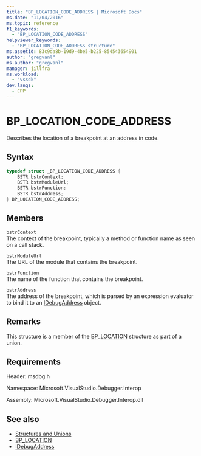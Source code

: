 ```yaml
---
title: "BP_LOCATION_CODE_ADDRESS | Microsoft Docs"
ms.date: "11/04/2016"
ms.topic: reference
f1_keywords:
  - "BP_LOCATION_CODE_ADDRESS"
helpviewer_keywords:
  - "BP_LOCATION_CODE_ADDRESS structure"
ms.assetid: 83c9da8b-19d9-4be5-b225-854543654901
author: "gregvanl"
ms.author: "gregvanl"
manager: jillfra
ms.workload:
  - "vssdk"
dev.langs:
  - CPP
---
```

# BP_LOCATION_CODE_ADDRESS
Describes the location of a breakpoint at an address in code.

## Syntax

```cpp
typedef struct _BP_LOCATION_CODE_ADDRESS {
    BSTR bstrContext;
    BSTR bstrModuleUrl;
    BSTR bstrFunction;
    BSTR bstrAddress;
} BP_LOCATION_CODE_ADDRESS;
```

## Members
`bstrContext`\
The context of the breakpoint, typically a method or function name as seen on a call stack.

`bstrModuleUrl`\
The URL of the module that contains the breakpoint.

`bstrFunction`\
The name of the function that contains the breakpoint.

`bstrAddress`\
The address of the breakpoint, which is parsed by an expression evaluator to bind it to an [IDebugAddress](../../../extensibility/debugger/reference/idebugaddress.md) object.

## Remarks
This structure is a member of the [BP_LOCATION](../../../extensibility/debugger/reference/bp-location.md) structure as part of a union.

## Requirements
Header: msdbg.h

Namespace: Microsoft.VisualStudio.Debugger.Interop

Assembly: Microsoft.VisualStudio.Debugger.Interop.dll

## See also
- [Structures and Unions](../../../extensibility/debugger/reference/structures-and-unions.md)
- [BP_LOCATION](../../../extensibility/debugger/reference/bp-location.md)
- [IDebugAddress](../../../extensibility/debugger/reference/idebugaddress.md)

